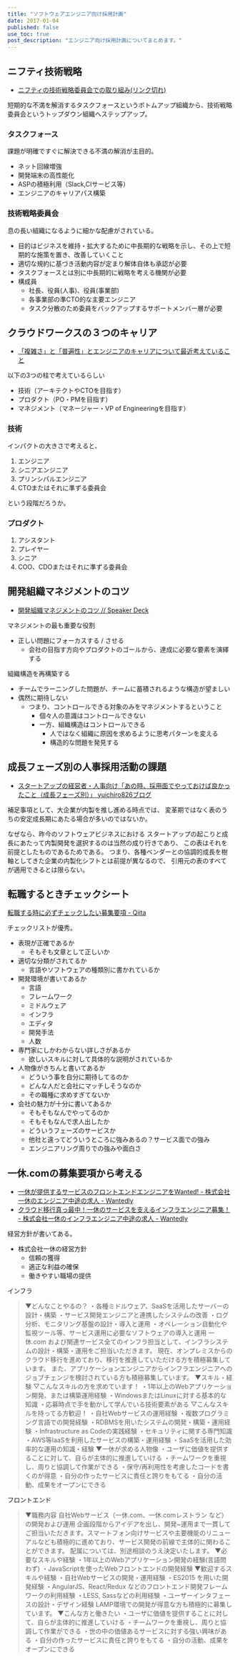 ```yaml
---
title: "ソフトウェアエンジニア向け採用計画"
date: 2017-01-04
published: false
use_toc: true
post_description: "エンジニア向け採用計画についてまとめます。"
---
```


## ニフティ技術戦略

- [ニフティの技術戦略委員会での取り組み(リンク切れ)](http://muddydixon.hatenablog.com/)

短期的な不満を解消するタスクフォースというボトムアップ組織から、技術戦略委員会というトップダウン組織へステップアップ。

### タスクフォース

課題が明確ですぐに解決できる不満の解消が主目的。

- ネット回線増強
- 開発端末の高性能化
- ASPの積極利用（Slack,CIサービス等）
- エンジニアのキャリアパス構築

### 技術戦略委員会

息の長い組織になるように細かな配慮がされている。

- 目的はビジネスを維持・拡大するために中長期的な戦略を示し、その上で短期的な施策を置き、改善していくこと
- 適切な規約に基づき活動内容が定まり解体自体も承認が必要
- タスクフォースとは別に中長期的に戦略を考える機関が必要
- 構成員
  - 社長、役員(人事)、役員(事業部)
  - 各事業部の準CTO的な主要エンジニア
  - タスク分散のため委員をバックアップするサポートメンバー層が必要


## クラウドワークスの３つのキャリア

- [「複雑さ」と「普遍性」とエンジニアのキャリアについて最近考えていること](http://qiita.com/shinichinomura/items/1538ba714f22d8d66a57)

以下の3つの柱で考えているらしい

- 技術（アーキテクトやCTOを目指す）
- プロダクト（PO・PMを目指す）
- マネジメント（マネージャー・VP of Engineeringを目指す）

### 技術

インパクトの大きさで考えると、

1. エンジニア
2. シニアエンジニア
3. プリンシパルエンジニア
4. CTOまたはそれに準ずる委員会

という段階だろうか。

### プロダクト

1. アシスタント
2. プレイヤー
3. シニア
4. COO、CDOまたはそれに準ずる委員会

## 開発組織マネジメントのコツ

- [開発組織マネジメントのコツ // Speaker Deck](https://speakerdeck.com/naoya/kai-fa-zu-zhi-manezimentofalsekotu)

マネジメントの最も重要な役割
- 正しい問題にフォーカスする / させる
  - 会社の目指す方向やプロダクトのゴールから、達成に必要な要素を演繹する

組織構造を再構築する
- チームでラーニングした問題が、チームに蓄積されるような構造が望ましい
- 偶然に期待しない
  - つまり、コントロールできる対象のみをマネジメントするということ
    - 個々人の意識はコントロールできない
    - 一方、組織構造はコントロールできる
      - 人ではなく組織に原因を求めるように思考パターンを変える
      - 構造的な問題を発見する


## 成長フェーズ別の人事採用活動の課題

- [スタートアップの経営者・人事向け「あの時、採用面でやっておけば良かったこと（成長フェーズ別）」 yuichiro826ブログ](http://yuichiro826.com/archives/1495)

補足事項として、大企業が内製を推し進める時点では、
変革期ではなく表のうちの安定成長期にあたる場合が多いのではないか。

なぜなら、昨今のソフトウェアビジネスにおける
スタートアップの起こりと成長にあたって内製開発を選択するのは当然の成り行きであり、
この表はそれを前提としたものであるためである。
つまり、各種ベンダーとの協調的成長を樹軸としてきた企業の内製化シフトとは前提が異なるので、
引用元の表のすべてが適用できるとは限らない。

## 転職するときチェックシート

[転職する時に必ずチェックしたい募集要項 \- Qiita](http://qiita.com/ma3tk/items/3336c9a245b86a6c448f)

チェックリストが優秀。

- 表現が正確であるか
  - そもそも文章として正しいか
- 適切な分類がされてるか
  - 言語やソフトウェアの種類別に書かれているか
- 開発環境が書いてあるか
  - 言語
  - フレームワーク
  - ミドルウェア
  - インフラ
  - エディタ
  - 開発手法
  - 人数
- 専門家にしかわからない詳しさがあるか
  - 欲しいスキルに対して具体的な説明がされているか
- 人物像がきちんと書いてあるか
  - どういう事を自分に期待してるのか
  - どんな人だと会社にマッチしそうなのか
  - その職種に求めすぎてないか
- 会社の魅力が十分に書いてあるか
  - そもそもなんでやってるのか
  - そもそもなんで求人出したか
  - どういうフェーズのサービスか
  - 他社と違ってどういうところに強みあるの？サービス面での強み
  - エンジニアリング周りでの強みや面白さ

## 一休.comの募集要項から考える

- [一休が提供するサービスのフロントエンドエンジニアをWanted\! \- 株式会社一休のエンジニア中途の求人 \- Wantedly](https://www.wantedly.com/projects/78806)
- [クラウド移行真っ最中！一休のサービスを支えるインフラエンジニア募集！ \- 株式会社一休のインフラエンジニア中途の求人 \- Wantedly](https://www.wantedly.com/projects/76397)

経営方針が書いてある。

- 株式会社一休の経営方針
  - 信頼の獲得
  - 適正な利益の確保
  - 働きやすい職場の提供

インフラ

> ▼どんなことやるの？
・各種ミドルウェア、SaaSを活用したサーバーの設計・構築
・サービス開発エンジニアと連携したシステムの改善
・ログ分析、モニタリング基盤の設計・導入と運用
・オペレーション自動化や監視ツール等、サービス運用に必要なソフトウェアの導入と運用
一休.com および関連サービス全てのインフラ担当として、インフラシステムの設計・構築・運用をご担当いただきます。
現在、オンプレミスからのクラウド移行を進めており、移行を推進していただける方を積極募集しています。
また、アプリケーションエンジニアからインフラエンジニアへのジョブチェンジを検討されている方も積極募集しています。
▼スキル・経験
▽こんなスキルの方を求めています！
・1年以上のWebアプリケーション開発、または構築運用経験
・WindowsまたはLinuxに対する基本的な知識
・応募時点で手を動かして学んでいる技術要素がある
▽こんなスキルを持ってる方歓迎！
・自社Webサービスの運用経験
・複数プログラミング言語での開発経験
・RDBMSを用いたシステムの開発・構築・運用経験
・Infrastructure as Codeの実践経験
・セキュリティに関する専門知識
・AWS等IaaSを利用したサービスの構築・運用経験
・SaaSを活用した効率的な運用の知識・経験
▼一休が求める人物像
・ユーザに価値を提供することに対して、自らが主体的に推進していける
・チームワークを重視し、周りと協調して作業ができる
・保守/再利用性を考慮したコードを書くのが得意
・自分の作ったサービスに責任と誇りをもてる
・自分の活動、成果をオープンにできる

フロントエンド

> ▼職務内容
自社Webサービス（一休.com、一休.comレストラン など）の開発および運用
企画段階からアイデアを出し、開発~運用まで一貫してご担当いただきます。スマートフォン向けサービスや主要機能のリニューアルなども積極的に進めており、サービス開発の前線で主体的に関わることができます。
配属については、別途相談のうえ決定いたします。
▼必要なスキルや経験
・1年以上のWebアプリケーション開発の経験(言語問わず)
・JavaScriptを使ったWebフロントエンドの開発経験
▼歓迎するスキルや経験
・自社Webサービスの開発・運用経験
・ES2015 を用いた開発経験
・AngularJS、React/Redux などのフロントエンド開発フレームワークの利用経験
・LESS, Sassなどの利用経験
・ユーザーインタフェースの設計・デザイン経験
LAMP環境での開発が得意な方も積極的に募集しています。
▼こんな方と働きたい
・ユーザに価値を提供することに対して、自らが主体的に推進していける
・チームワークを重視し、周りと協調して作業ができる
・世の中の価値あるサービスに対する強い興味がある
・自分の作ったサービスに責任と誇りをもてる
・自分の活動、成果をオープンにできる
